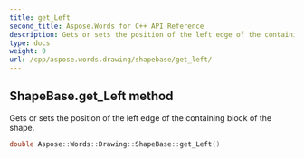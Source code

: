 ```yaml
---
title: get_Left
second_title: Aspose.Words for C++ API Reference
description: Gets or sets the position of the left edge of the containing block of the shape. 
type: docs
weight: 0
url: /cpp/aspose.words.drawing/shapebase/get_left/
---
```

## ShapeBase.get_Left method


Gets or sets the position of the left edge of the containing block of the shape.

```cpp
double Aspose::Words::Drawing::ShapeBase::get_Left()
```

